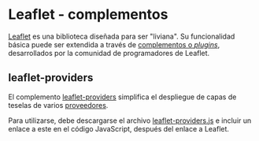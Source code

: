 # Leaflet - complementos
[Leaflet](https://leafletjs.com/) es una biblioteca diseñada para ser "liviana". Su funcionalidad básica puede ser extendida a través de [complementos o *plugins*](https://leafletjs.com/plugins.html), desarrollados por la comunidad de programadores de Leaflet.

## leaflet-providers
El complemento [leaflet-providers](https://github.com/leaflet-extras/leaflet-providers) simplifica el despliegue de capas de teselas de varios [proveedores](http://leaflet-extras.github.io/leaflet-providers/preview/).

Para utilizarse, debe descargarse el archivo [leaflet-providers.js](https://raw.githubusercontent.com/leaflet-extras/leaflet-providers/master/leaflet-providers.js) e incluir un enlace a este en el código JavaScript, después del enlace a Leaflet.

